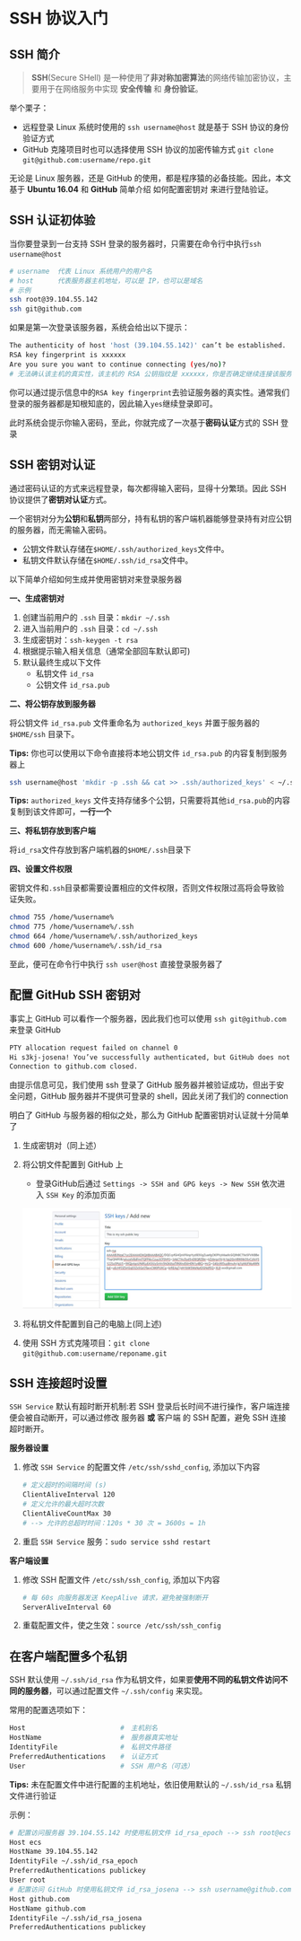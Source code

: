 # SSH 协议入门

## SSH 简介

> **SSH**(Secure SHell) 是一种使用了**非对称加密算法**的网络传输加密协议，主要用于在网络服务中实现 **安全传输** 和 **身份验证**。

举个栗子：

- 远程登录 Linux 系统时使用的 `ssh username@host` 就是基于 SSH 协议的身份验证方式
- GitHub 克隆项目时也可以选择使用 SSH 协议的加密传输方式 `git clone git@github.com:username/repo.git`

无论是 Linux 服务器，还是 GitHub 的使用，都是程序猿的必备技能。因此，本文基于 **Ubuntu 16.04** 和 **GitHub** 简单介绍 如何配置密钥对 来进行登陆验证。

## SSH 认证初体验

当你要登录到一台支持 SSH 登录的服务器时，只需要在命令行中执行`ssh username@host`

```bash
# username  代表 Linux 系统用户的用户名
# host      代表服务器主机地址，可以是 IP，也可以是域名
# 示例
ssh root@39.104.55.142
ssh git@github.com
```

如果是第一次登录该服务器，系统会给出以下提示：

```bash
The authenticity of host 'host (39.104.55.142)' can’t be established.
RSA key fingerprint is xxxxxx
Are you sure you want to continue connecting (yes/no)?
# 无法确认该主机的真实性，该主机的 RSA 公钥指纹是 xxxxxx，你是否确定继续连接该服务器？
```

你可以通过提示信息中的`RSA key fingerprint`去验证服务器的真实性。通常我们登录的服务器都是知根知底的，因此输入`yes`继续登录即可。

此时系统会提示你输入密码，至此，你就完成了一次基于**密码认证**方式的 SSH 登录

## SSH 密钥对认证

通过密码认证的方式来远程登录，每次都得输入密码，显得十分繁琐。因此 SSH 协议提供了**密钥对认证**方式。

一个密钥对分为**公钥**和**私钥**两部分，持有私钥的客户端机器能够登录持有对应公钥的服务器，而无需输入密码。

- 公钥文件默认存储在`$HOME/.ssh/authorized_keys`文件中。
- 私钥文件默认存储在`$HOME/.ssh/id_rsa`文件中。

以下简单介绍如何生成并使用密钥对来登录服务器

**一、生成密钥对**

1. 创建当前用户的 `.ssh` 目录：`mkdir ~/.ssh`
2. 进入当前用户的 `.ssh` 目录：`cd ~/.ssh`
3. 生成密钥对：`ssh-keygen -t rsa`
4. 根据提示输入相关信息（通常全部回车默认即可)
5. 默认最终生成以下文件
   - 私钥文件 `id_rsa`
   - 公钥文件 `id_rsa.pub`

**二、将公钥存放到服务器**

将公钥文件 `id_rsa.pub` 文件重命名为 `authorized_keys` 并置于服务器的 `$HOME/ssh` 目录下。

**Tips:** 你也可以使用以下命令直接将本地公钥文件 `id_rsa.pub` 的内容复制到服务器上

```bash
ssh username@host 'mkdir -p .ssh && cat >> .ssh/authorized_keys' < ~/.ssh/id_rsa.pub
```

**Tips:** `authorized_keys` 文件支持存储多个公钥，只需要将其他`id_rsa.pub`的内容复制到该文件即可，**一行一个**

**三、将私钥存放到客户端**

将`id_rsa`文件存放到客户端机器的`$HOME/.ssh`目录下

**四、设置文件权限**

密钥文件和`.ssh`目录都需要设置相应的文件权限，否则文件权限过高将会导致验证失败。

```bash
chmod 755 /home/%username%
chmod 775 /home/%username%/.ssh
chmod 664 /home/%username%/.ssh/authorized_keys
chmod 600 /home/%username%/.ssh/id_rsa
```

至此，便可在命令行中执行 `ssh user@host` 直接登录服务器了

## 配置 GitHub SSH 密钥对

事实上 GitHub 可以看作一个服务器，因此我们也可以使用 `ssh git@github.com` 来登录 GitHub

```bash
PTY allocation request failed on channel 0
Hi s3kj-josena! You’ve successfully authenticated, but GitHub does not provide shell access.
Connection to github.com closed.
```

由提示信息可见，我们使用 ssh 登录了 GitHub 服务器并被验证成功，但出于安全问题，GitHub 服务器并不提供可登录的 shell，因此关闭了我们的 connection

明白了 GitHub 与服务器的相似之处，那么为 GitHub 配置密钥对认证就十分简单了

1. 生成密钥对（同上述）
2. 将公钥文件配置到 GitHub 上

   - 登录GitHub后通过 `Settings -> SSH and GPG keys -> New SSH` 依次进入 `SSH Key` 的添加页面

    ![Add SSH Key][]
3. 将私钥文件配置到自己的电脑上(同上述)
4. 使用 SSH 方式克隆项目：`git clone git@github.com:username/reponame.git`

## SSH 连接超时设置

`SSH Service` 默认有超时断开机制:若 SSH 登录后长时间不进行操作，客户端连接便会被自动断开，可以通过修改 服务器 **或** 客户端 的 SSH 配置，避免 SSH 连接超时断开。

**服务器设置**

1. 修改 `SSH Service` 的配置文件 `/etc/ssh/sshd_config`, 添加以下内容

    ```bash
    # 定义超时的间隔时间 (s)
    ClientAliveInterval 120
    # 定义允许的最大超时次数
    ClientAliveCountMax 30
    # --> 允许的总超时时间：120s * 30 次 = 3600s = 1h
    ```

2. 重启 `SSH Service` 服务：`sudo service sshd restart`

**客户端设置**

1. 修改 SSH 配置文件 `/etc/ssh/ssh_config`, 添加以下内容

    ```bash
    # 每 60s 向服务器发送 KeepAlive 请求，避免被强制断开
    ServerAliveInterval 60
    ```

2. 重载配置文件，使之生效：`source /etc/ssh/ssh_config`

## 在客户端配置多个私钥

SSH 默认使用 `~/.ssh/id_rsa` 作为私钥文件，如果要**使用不同的私钥文件访问不同的服务器**，可以通过配置文件 `~/.ssh/config` 来实现。

常用的配置选项如下：

```bash
Host    　                  #　主机别名
HostName　                  #　服务器真实地址
IdentityFile　              #　私钥文件路径
PreferredAuthentications　  #　认证方式
User　                      #　SSH 用户名（可选）
```

**Tips:** 未在配置文件中进行配置的主机地址，依旧使用默认的 `~/.ssh/id_rsa` 私钥文件进行验证

示例：

```bash
# 配置访问服务器 39.104.55.142 时使用私钥文件 id_rsa_epoch --> ssh root@ecs == ssh root@45.77.163.73
Host ecs
HostName 39.104.55.142
IdentityFile ~/.ssh/id_rsa_epoch
PreferredAuthentications publickey
User root
# 配置访问 GitHub 时使用私钥文件 id_rsa_josena --> ssh username@github.com == ssh username@github.com
Host github.com
HostName github.com
IdentityFile ~/.ssh/id_rsa_josena
PreferredAuthentications publickey
```

[Add SSH Key]:../images/Add-SSH-Key.jpg